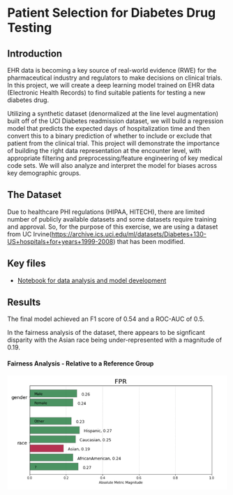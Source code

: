 # Patient Selection for Diabetes Drug Testing

## Introduction 

EHR data is becoming a key source of real-world evidence (RWE) for the pharmaceutical industry and regulators to make decisions on clinical trials. In this project, we will create a deep learning model trained on EHR data (Electronic Health Records) to find suitable patients for testing a new diabetes drug.

Utilizing a synthetic dataset (denormalized at the line level augmentation) built off of the UCI Diabetes readmission dataset, we will build a regression model that predicts the expected days of hospitalization time and then convert this to a binary prediction of whether to include or exclude that patient from the clinical trial. This project will demonstrate the importance of building the right data representation at the encounter level, with appropriate filtering and preprocessing/feature engineering of key medical code sets. We will also analyze and interpret the model for biases across key demographic groups.

## The Dataset

Due to healthcare PHI regulations (HIPAA, HITECH), there are limited number of publicly available datasets and some datasets require training and approval. So, for the purpose of this exercise, we are using a dataset from UC Irvine(https://archive.ics.uci.edu/ml/datasets/Diabetes+130-US+hospitals+for+years+1999-2008) that has been modified.

## Key files

- [Notebook for data analysis and model development](https://github.com/pranath/patient_select_diabetes/blob/master/patient_select_diabetes.ipynb)

## Results

The final model achieved an F1 score of 0.54 and a ROC-AUC of 0.5.

In the fairness analysis of the dataset, there appears to be signficant disparity with the Asian race being under-represented with a magnitude of 0.19.

#### Fairness Analysis - Relative to a Reference Group
![title](img/fairness.png)
